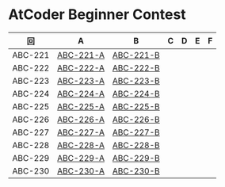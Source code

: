 # AtCoder Beginner Contest

| 回 | A | B | C | D | E | F |
|:---:|:---:|:---:|:---:|:---:|:---:|:---:|
| ABC-221 | [ABC-221-A](ABC-221-A.py) | [ABC-221-B](ABC-221-B.py) |  |  |  |  |
| ABC-222 | [ABC-222-A](ABC-222-A.py) | [ABC-222-B](ABC-222-B.py) |  |  |  |  |
| ABC-223 | [ABC-223-A](ABC-223-A.py) | [ABC-223-B](ABC-223-B.py) |  |  |  |  |
| ABC-224 | [ABC-224-A](ABC-224-A.py) | [ABC-224-B](ABC-224-B.py) |  |  |  |  |
| ABC-225 | [ABC-225-A](ABC-225-A.py) | [ABC-225-B](ABC-225-B.py) |  |  |  |  |
| ABC-226 | [ABC-226-A](ABC-226-A.py) | [ABC-226-B](ABC-226-B.py) |  |  |  |  |
| ABC-227 | [ABC-227-A](ABC-227-A.py) | [ABC-227-B](ABC-227-B.py) |  |  |  |  |
| ABC-228 | [ABC-228-A](ABC-228-A.py) | [ABC-228-B](ABC-228-B.py) |  |  |  |  |
| ABC-229 | [ABC-229-A](ABC-229-A.py) | [ABC-229-B](ABC-229-B.py) |  |  |  |  |
| ABC-230 | [ABC-230-A](ABC-230-A.py) | [ABC-230-B](ABC-230-B.py) |  |  |  |  |
